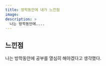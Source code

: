 ```yaml
---
title: 방학동안에 내가 느낀점
image:
description: >
  나는 방학동안에.... 
---
```


## 느낀점
나는 방학동안에 공부를 열심히 해야겠다고 생각했다.